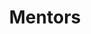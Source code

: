 ---
title: "Mentors"
meta_title: "Mentors - ENGREENVN"
description: "Connect with experienced mentors and take your project to the next level. Get guidance, support, and valuable insights on our mentor project website."
image: "/assets/american.jpg"
mentors:
    - image: "/images/avatar.png"
      info: "<b>Dr. Meden F. Isaac-Lam</b>, Associate Professor of Chemistry, College of Engineering and Sciences,Purdue University Northwest (IN, USA)."

    - image: "/assets/teams/nhon-dang.jpg"
      info: "<b>Dr. Nhon DANG</b>, Dean of the School of Languages, Tan Tao University,earned his Ph.D. in Linguistics from the University of Social Sciences and Humanities, Vietnam National University in HCMC. He is an experienced lecturer of English with ongoing research-driven professional development. Dr. Nhon previously received a Fulbright scholarship to pursue a Master’s degree in TESOL at Minnesota State University. While completing his Master’s, he was one of several Fulbright students in Southeast Asia to be awarded a grant for educational purposes. In 2023, he led a team that won the US Department of State-sponsored AEIF with their innovative TESOL Unconference project. Dr. Nhon is also a Committee member of HCMC TESOL."
    
    - image: "/images/avatar.png"
      info: "<b>Dr. Quang Ta Van</b>, Vice Dean, School of Biotechnology, Tan Tao University, his a dedicated researcher specializing in the field of Biotechnology, poised at the forefront of scientific exploration and innovation. "

    - image: "/images/avatar.png"
      info: "<b>Dr. Dung Cao</b>, School of Information Technology, Tan Tao University, his a distinguished researcher and innovator in the field of Technology, recognized for his/her significant contributions to advancing technological frontiers and solving complex challenges."

    - image: "/assets/teams/nguyen-dien.jpg"
      info: "<b>Dr. Nguyen Thanh Dien</b>, Head of Science Office, holds a Doctorate in Environmental Engineering from Kyoto University, sponsored by the Japanese Government (Monbukagakusho: MEXT) Scholarship. His dissertation focused on the atmospheric behaviors and control measures of persistent organic pollutants. Currently, Dr. Dien's research interests are centered on mitigating air pollution from biomass waste and converting it into value-added products. He has published several papers in top-tier journals in the field of environmental sciences and has served as the managing editor of TTU Review, as well as a referee for numerous international journals such as Environmental Pollution (Elsevier) and Journal of Material Cycles and Waste Management (Springer)."

    - image: "/images/avatar.png"
      info: "<b>Nguyen Vu Hieu Trung</b>, Vice Dean, School of Business, Tan Tao University, his a distinguished scholar and visionary leader in the field of business, celebrated for his profound insights and transformative impact on global business practices."
---
